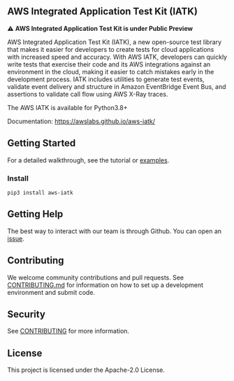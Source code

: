 ## AWS Integrated Application Test Kit (IATK)

:warning: **AWS Integrated Application Test Kit is under Public Preview**

AWS Integrated Application Test Kit (IATK), a new open-source test library that makes it easier for developers to create tests for cloud applications with increased speed and accuracy. With AWS IATK, developers can quickly write tests that exercise their code and its AWS integrations against an environment in the cloud, making it easier to catch mistakes early in the development process. IATK includes utilities to generate test events, validate event delivery and structure in Amazon EventBridge Event Bus, and assertions to validate call flow using AWS X-Ray traces.

The AWS IATK is available for Python3.8+

Documentation: https://awslabs.github.io/aws-iatk/

## Getting Started

For a detailed walkthrough, see the tutorial or [examples](https://github.com/awslabs/aws-iatk/tree/examples).

### Install

```
pip3 install aws-iatk
```

## Getting Help

The best way to interact with our team is through Github. You can open an [issue](https://github.com/awslabs/aws-iatk/issues).

## Contributing

We welcome community contributions and pull requests. See [CONTRIBUTING.md](./CONTRIBUTING.md) for information on how to set up a development environment and submit code.

## Security

See [CONTRIBUTING](CONTRIBUTING.md#security-issue-notifications) for more information.

## License

This project is licensed under the Apache-2.0 License.
